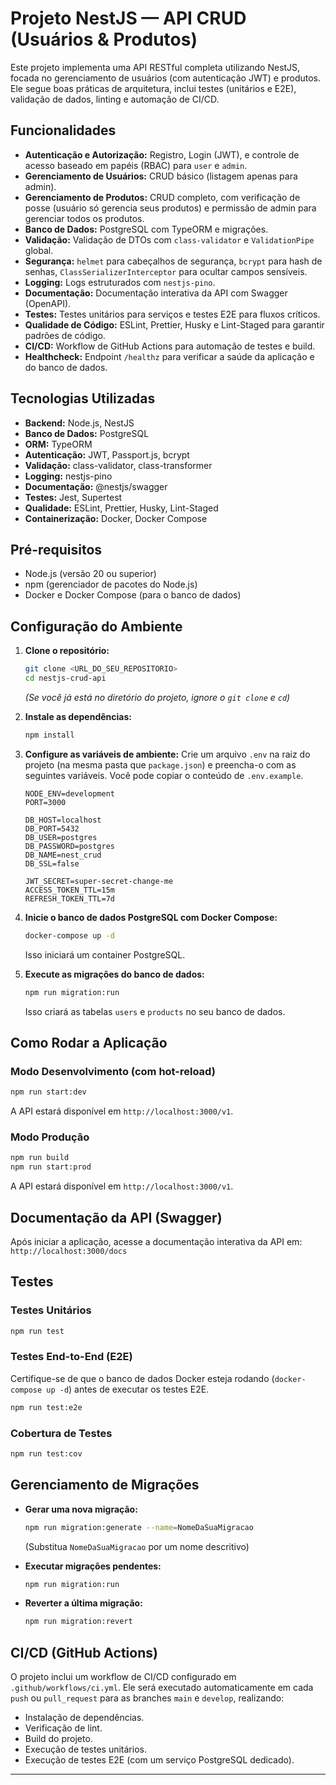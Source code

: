 # Projeto NestJS — API CRUD (Usuários & Produtos)

Este projeto implementa uma API RESTful completa utilizando NestJS, focada no gerenciamento de usuários (com autenticação JWT) e produtos. Ele segue boas práticas de arquitetura, inclui testes (unitários e E2E), validação de dados, linting e automação de CI/CD.

## Funcionalidades

*   **Autenticação e Autorização:** Registro, Login (JWT), e controle de acesso baseado em papéis (RBAC) para `user` e `admin`.
*   **Gerenciamento de Usuários:** CRUD básico (listagem apenas para admin).
*   **Gerenciamento de Produtos:** CRUD completo, com verificação de posse (usuário só gerencia seus produtos) e permissão de admin para gerenciar todos os produtos.
*   **Banco de Dados:** PostgreSQL com TypeORM e migrações.
*   **Validação:** Validação de DTOs com `class-validator` e `ValidationPipe` global.
*   **Segurança:** `helmet` para cabeçalhos de segurança, `bcrypt` para hash de senhas, `ClassSerializerInterceptor` para ocultar campos sensíveis.
*   **Logging:** Logs estruturados com `nestjs-pino`.
*   **Documentação:** Documentação interativa da API com Swagger (OpenAPI).
*   **Testes:** Testes unitários para serviços e testes E2E para fluxos críticos.
*   **Qualidade de Código:** ESLint, Prettier, Husky e Lint-Staged para garantir padrões de código.
*   **CI/CD:** Workflow de GitHub Actions para automação de testes e build.
*   **Healthcheck:** Endpoint `/healthz` para verificar a saúde da aplicação e do banco de dados.

## Tecnologias Utilizadas

*   **Backend:** Node.js, NestJS
*   **Banco de Dados:** PostgreSQL
*   **ORM:** TypeORM
*   **Autenticação:** JWT, Passport.js, bcrypt
*   **Validação:** class-validator, class-transformer
*   **Logging:** nestjs-pino
*   **Documentação:** @nestjs/swagger
*   **Testes:** Jest, Supertest
*   **Qualidade:** ESLint, Prettier, Husky, Lint-Staged
*   **Containerização:** Docker, Docker Compose

## Pré-requisitos

*   Node.js (versão 20 ou superior)
*   npm (gerenciador de pacotes do Node.js)
*   Docker e Docker Compose (para o banco de dados)

## Configuração do Ambiente

1.  **Clone o repositório:**
    ```bash
    git clone <URL_DO_SEU_REPOSITORIO>
    cd nestjs-crud-api
    ```
    *(Se você já está no diretório do projeto, ignore o `git clone` e `cd`)*

2.  **Instale as dependências:**
    ```bash
    npm install
    ```

3.  **Configure as variáveis de ambiente:**
    Crie um arquivo `.env` na raiz do projeto (na mesma pasta que `package.json`) e preencha-o com as seguintes variáveis. Você pode copiar o conteúdo de `.env.example`.

    ```
    NODE_ENV=development
    PORT=3000

    DB_HOST=localhost
    DB_PORT=5432
    DB_USER=postgres
    DB_PASSWORD=postgres
    DB_NAME=nest_crud
    DB_SSL=false

    JWT_SECRET=super-secret-change-me
    ACCESS_TOKEN_TTL=15m
    REFRESH_TOKEN_TTL=7d
    ```

4.  **Inicie o banco de dados PostgreSQL com Docker Compose:**
    ```bash
    docker-compose up -d
    ```
    Isso iniciará um container PostgreSQL.

5.  **Execute as migrações do banco de dados:**
    ```bash
    npm run migration:run
    ```
    Isso criará as tabelas `users` e `products` no seu banco de dados.

## Como Rodar a Aplicação

### Modo Desenvolvimento (com hot-reload)

```bash
npm run start:dev
```
A API estará disponível em `http://localhost:3000/v1`.

### Modo Produção

```bash
npm run build
npm run start:prod
```
A API estará disponível em `http://localhost:3000/v1`.

## Documentação da API (Swagger)

Após iniciar a aplicação, acesse a documentação interativa da API em:
`http://localhost:3000/docs`

## Testes

### Testes Unitários

```bash
npm run test
```

### Testes End-to-End (E2E)

Certifique-se de que o banco de dados Docker esteja rodando (`docker-compose up -d`) antes de executar os testes E2E.

```bash
npm run test:e2e
```

### Cobertura de Testes

```bash
npm run test:cov
```

## Gerenciamento de Migrações

*   **Gerar uma nova migração:**
    ```bash
    npm run migration:generate --name=NomeDaSuaMigracao
    ```
    (Substitua `NomeDaSuaMigracao` por um nome descritivo)

*   **Executar migrações pendentes:**
    ```bash
    npm run migration:run
    ```

*   **Reverter a última migração:**
    ```bash
    npm run migration:revert
    ```

## CI/CD (GitHub Actions)

O projeto inclui um workflow de CI/CD configurado em `.github/workflows/ci.yml`. Ele será executado automaticamente em cada `push` ou `pull_request` para as branches `main` e `develop`, realizando:
*   Instalação de dependências.
*   Verificação de lint.
*   Build do projeto.
*   Execução de testes unitários.
*   Execução de testes E2E (com um serviço PostgreSQL dedicado).

---